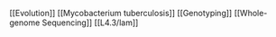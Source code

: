 [[Evolution]]
[[Mycobacterium tuberculosis]]
[[Genotyping]]
[[Whole-genome Sequencing]]
[[L4.3/lam]]
